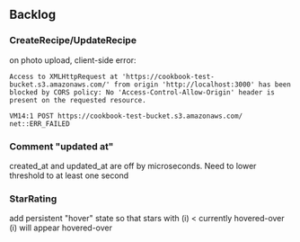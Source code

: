 ## Backlog

### CreateRecipe/UpdateRecipe

on photo upload, client-side error:

```Access to XMLHttpRequest at 'https://cookbook-test-bucket.s3.amazonaws.com/' from origin 'http://localhost:3000' has been blocked by CORS policy: No 'Access-Control-Allow-Origin' header is present on the requested resource.```

```VM14:1 POST https://cookbook-test-bucket.s3.amazonaws.com/ net::ERR_FAILED```

### Comment "updated at"

created_at and updated_at are off by microseconds. Need to lower threshold to at least one second

### StarRating

add persistent "hover" state so that stars with (i) < currently hovered-over (i) will appear hovered-over